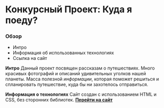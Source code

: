 # Конкурсный Проект: Куда я поеду?

### Обзор
* Интро
* Информация об использованных технологиях
* Ссылка на сайт

**Интро**
Данный проект посвящен рассказам о путешествиях.
Много красивых фотографий и описаний удивительных уголков нашей планеты.
Масса полезной *информации*, которая поможет решиться и спланировать путешествие, куда бы ни захотелось отправиться.

**Информация о технологиях**
Сайт создан с использованием HTML и CSS, без сторонних библиотек.
**[Перейти на сайт](https://draghnarr.github.io/where-will-i-go/)**